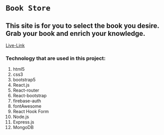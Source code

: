 # `Book Store`
## This site is for you to select the book you desire. Grab your book and enrich your knowledge.

[Live-Link](https://book-store-38cb3.web.app/)

### Technology that are used in this project: 
1. html5
2. css3
3. bootstrap5
4. React.js
5. React-router
6. React-bootstrap
7. firebase-auth
8. fontAwesome
9. React Hook Form
10. Node.js
11. Express.js
12. MongoDB